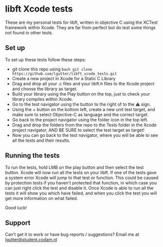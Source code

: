 # libft Xcode tests

These are my personal tests for libft, written in objective C using the XCTest framework within Xcode.
They are far from perfect but do test some things not found in other tests.

## Set up

To set up these tests follow these steps:

- git clone this repo using ``` bash git clone https://github.com/lgutter/libft_xcode_tests.git ```
- Create a new project in Xcode for a Static C Library
- Drag and drop all your .c files and your libft.h files to the Xcode project and choose the library as target.
- Build your library using the Play button on the top, just to check your library compiles within Xcode.
- Go to the test navigator using the button to the right of to the :warning: sign.
- Using the + button on the bottom left, create a new unit test target, and make sure to select Objective-C as language and the correct target.
- Go back to the project navigator using the folder icon in the top left.
- Drag and drop the folders from the repo to the Tests folder in the Xcode project navigator, AND BE SURE to select the test target as target!
- Now you can go back to the test navigator, where you will be able to see all the tests and their results.

## Running the tests

To run the tests, hold LMB on the play button and then select the test button. Xcode will now run all the tests on your libft.
If one of the tests gave a system error Xcode will jump to that test or function.
This could be caused by protection tests if you haven't protected that function, in which case you can just right click the test and disable it.
Once Xcode is able to run all the tests it will show you which have failed, and when you click the test you will get more information on what failed.

Good luck!

## Support
Can't get it to work or have bug reports / suggestions?
Email me at lgutter@student.codam.nl